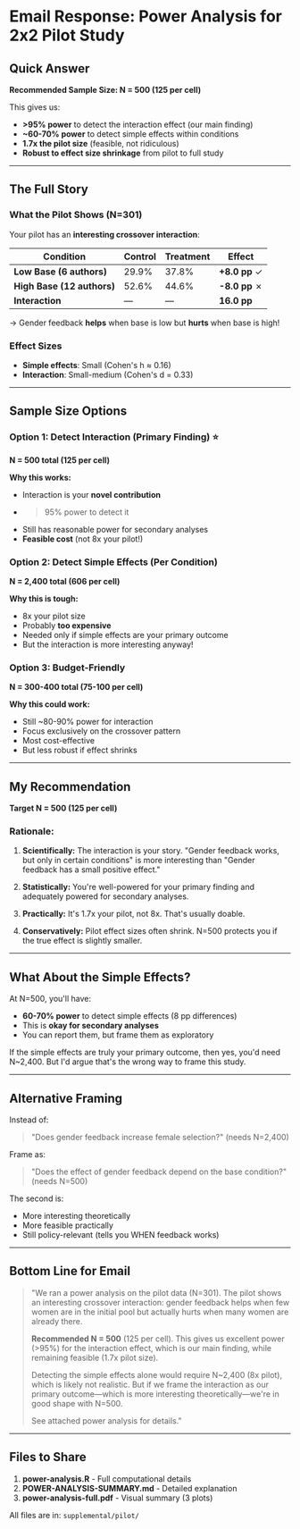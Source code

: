 # Email Response: Power Analysis for 2x2 Pilot Study

## Quick Answer

**Recommended Sample Size: N = 500 (125 per cell)**

This gives us:
- **>95% power** to detect the interaction effect (our main finding)
- **~60-70% power** to detect simple effects within conditions
- **1.7x the pilot size** (feasible, not ridiculous)
- **Robust to effect size shrinkage** from pilot to full study

---

## The Full Story

### What the Pilot Shows (N=301)

Your pilot has an **interesting crossover interaction**:

| Condition | Control | Treatment | Effect |
|-----------|---------|-----------|--------|
| **Low Base (6 authors)** | 29.9% | 37.8% | **+8.0 pp** ✓ |
| **High Base (12 authors)** | 52.6% | 44.6% | **-8.0 pp** ✗ |
| **Interaction** | — | — | **16.0 pp** |

→ Gender feedback **helps** when base is low but **hurts** when base is high!

### Effect Sizes

- **Simple effects**: Small (Cohen's h ≈ 0.16)
- **Interaction**: Small-medium (Cohen's d = 0.33)

---

## Sample Size Options

### Option 1: Detect Interaction (Primary Finding) ⭐

**N = 500 total (125 per cell)**

**Why this works:**
- Interaction is your **novel contribution**
- >95% power to detect it
- Still has reasonable power for secondary analyses
- **Feasible cost** (not 8x your pilot!)

### Option 2: Detect Simple Effects (Per Condition)

**N = 2,400 total (606 per cell)**

**Why this is tough:**
- 8x your pilot size
- Probably **too expensive**
- Needed only if simple effects are your primary outcome
- But the interaction is more interesting anyway!

### Option 3: Budget-Friendly

**N = 300-400 total (75-100 per cell)**

**Why this could work:**
- Still ~80-90% power for interaction
- Focus exclusively on the crossover pattern
- Most cost-effective
- But less robust if effect shrinks

---

## My Recommendation

**Target N = 500 (125 per cell)**

### Rationale:

1. **Scientifically:** The interaction is your story. "Gender feedback works, but only in certain conditions" is more interesting than "Gender feedback has a small positive effect."

2. **Statistically:** You're well-powered for your primary finding and adequately powered for secondary analyses.

3. **Practically:** It's 1.7x your pilot, not 8x. That's usually doable.

4. **Conservatively:** Pilot effect sizes often shrink. N=500 protects you if the true effect is slightly smaller.

---

## What About the Simple Effects?

At N=500, you'll have:
- **60-70% power** to detect simple effects (8 pp differences)
- This is **okay for secondary analyses**
- You can report them, but frame them as exploratory

If the simple effects are truly your primary outcome, then yes, you'd need N~2,400. But I'd argue that's the wrong way to frame this study.

---

## Alternative Framing

Instead of:
> "Does gender feedback increase female selection?" (needs N=2,400)

Frame as:
> "Does the effect of gender feedback depend on the base condition?" (needs N=500)

The second is:
- More interesting theoretically
- More feasible practically
- Still policy-relevant (tells you WHEN feedback works)

---

## Bottom Line for Email

> "We ran a power analysis on the pilot data (N=301). The pilot shows an interesting crossover interaction: gender feedback helps when few women are in the initial pool but actually hurts when many women are already there.
>
> **Recommended N = 500** (125 per cell). This gives us excellent power (>95%) for the interaction effect, which is our main finding, while remaining feasible (1.7x pilot size).
>
> Detecting the simple effects alone would require N~2,400 (8x pilot), which is likely not realistic. But if we frame the interaction as our primary outcome—which is more interesting theoretically—we're in good shape with N=500.
>
> See attached power analysis for details."

---

## Files to Share

1. **power-analysis.R** - Full computational details
2. **POWER-ANALYSIS-SUMMARY.md** - Detailed explanation
3. **power-analysis-full.pdf** - Visual summary (3 plots)

All files are in: `supplemental/pilot/`

